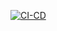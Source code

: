 [![CI-CD](https://github.com/leohmcx/challenge-digio-bank/actions/workflows/cicd.yml/badge.svg)](https://github.com/leohmcx/challenge-digio-bank/actions/workflows/cicd.yml)

